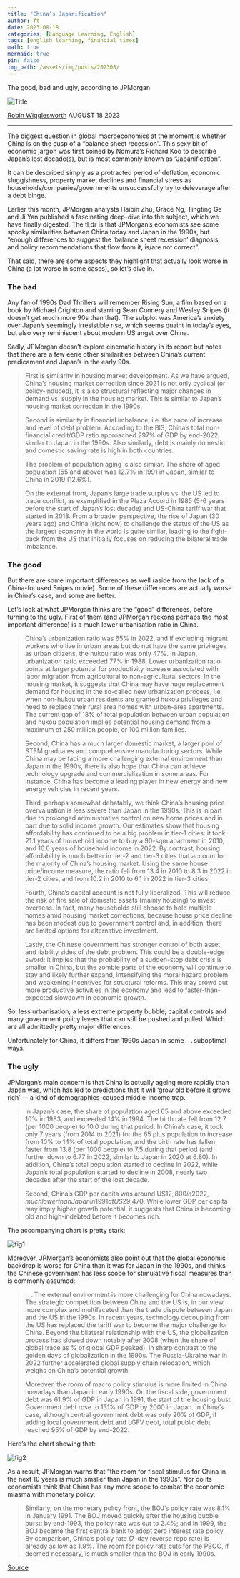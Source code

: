 ```yaml
---
title: "China’s Japanification"
author: ft
date: 2023-08-18
categories: [Language Learning, English]
tags: [english learning, financial times]
math: true
mermaid: true
pin: false
img_path: /assets/img/posts/202308/
---
```


The good, bad and ugly, according to JPMorgan

![Title](https___d1e00ek4ebabms.cloudfront.net_production_9a49c30f-f32a-4cec-95f7-26ce8452408e.avif)

[Robin Wigglesworth](https://www.ft.com/robin-wigglesworth)  AUGUST 18 2023

---

The biggest question in global macroeconomics at the moment is whether China is on the cusp of a “balance sheet recession”. This sexy bit of economic jargon was first coined by Nomura’s Richard Koo to describe Japan’s lost decade(s), but is most commonly known as “Japanification”. 

It can be described simply as a protracted period of deflation, economic sluggishness, property market declines and financial stress as households/companies/governments unsuccessfully try to deleverage after a debt binge. 

Earlier this month, JPMorgan analysts Haibin Zhu, Grace Ng, Tingting Ge and Ji Yan published a fascinating deep-dive into the subject, which we have finally digested. The tl;dr is that JPMorgan’s economists see some spooky similarities between China today and Japan in the 1990s, but “enough differences to suggest the ‘balance sheet recession’ diagnosis, and policy recommendations that flow from it, is/are not correct”. 

That said, there are some aspects they highlight that actually look worse in China (a lot worse in some cases), so let’s dive in.

### The bad

Any fan of 1990s Dad Thrillers will remember Rising Sun, a film based on a book by Michael Crighton and starring Sean Connery and Wesley Snipes (it doesn’t get much more 90s than that). The subplot was America’s anxiety over Japan’s seemingly irresistible rise, which seems quaint in today’s eyes, but also very reminiscent about modern US angst over China. 

Sadly, JPMorgan doesn’t explore cinematic history in its report but notes that there are a few eerie other similarities between China’s current predicament and Japan’s in the early 90s.

> First is similarity in housing market development. As we have argued, China’s housing market correction since 2021 is not only cyclical (or policy-induced), it is also structural reflecting major changes in demand vs. supply in the housing market. This is similar to Japan’s housing market correction in the 1990s.
>
> Second is similarity in financial imbalance, i.e. the pace of increase and level of debt problem. According to the BIS, China’s total non-financial credit/GDP ratio approached 297% of GDP by end-2022, similar to Japan in the 1990s. Also similarly, debt is mainly domestic and domestic saving rate is high in both countries.
>
> The problem of population aging is also similar. The share of aged population (65 and above) was 12.7% in 1991 in Japan, similar to China in 2019 (12.6%).
>
> On the external front, Japan’s large trade surplus vs. the US led to trade conflict, as exemplified in the Plaza Accord in 1985 (5-6 years before the start of Japan’s lost decade) and US-China tariff war that started in 2018. From a broader perspective, the rise of Japan (30 years ago) and China (right now) to challenge the status of the US as the largest economy in the world is quite similar, leading to the fight-back from the US that initially focuses on reducing the bilateral trade imbalance.

### The good

But there are some important differences as well (aside from the lack of a China-focused Snipes movie). Some of these differences are actually worse in China’s case, and some are better. 

Let’s look at what JPMorgan thinks are the “good” differences, before turning to the ugly. First of them (and JPMorgan reckons perhaps the most important difference) is a much lower urbanisation ratio in China.

> China’s urbanization ratio was 65% in 2022, and if excluding migrant workers who live in urban areas but do not have the same privileges as urban citizens, the hukou ratio was only 47%. In Japan, urbanization ratio exceeded 77% in 1988. Lower urbanization ratio points at larger potential for productivity increase associated with labor migration from agricultural to non-agricultural sectors. In the housing market, it suggests that China may have huge replacement demand for housing in the so-called new urbanization process, i.e. when non-hukou urban residents are granted hukou privileges and need to replace their rural area homes with urban-area apartments. The current gap of 18% of total population between urban population and hukou population implies potential housing demand from a maximum of 250 million people, or 100 million families.
>
> Second, China has a much larger domestic market, a larger pool of STEM graduates and comprehensive manufacturing sectors. While China may be facing a more challenging external environment than Japan in the 1990s, there is also hope that China can achieve technology upgrade and commercialization in some areas. For instance, China has become a leading player in new energy and new energy vehicles in recent years.
>
> Third, perhaps somewhat debatably, we think China’s housing price overvaluation is less severe than Japan in the 1990s. This is in part due to prolonged administrative control on new home prices and in part due to solid income growth. Our estimates show that housing affordability has continued to be a big problem in tier-1 cities: it took 21.1 years of household income to buy a 90-sqm apartment in 2010, and 16.6 years of household income in 2022. By contrast, housing affordability is much better in tier-2 and tier-3 cities that account for the majority of China’s housing market. Using the same house price/income measure, the ratio fell from 13.4 in 2010 to 8.3 in 2022 in tier-2 cities, and from 10.2 in 2010 to 6.1 in 2022 in tier-3 cities.
>
> Fourth, China’s capital account is not fully liberalized. This will reduce the risk of fire sale of domestic assets (mainly housing) to invest overseas. In fact, many households still choose to hold multiple homes amid housing market corrections, because house price decline has been modest due to government control and, in addition, there are limited options for alternative investment.
>
> Lastly, the Chinese government has stronger control of both asset and liability sides of the debt problem. This could be a double-edge sword: it implies that the probability of a sudden-stop debt crisis is smaller in China, but the zombie parts of the economy will continue to stay and likely further expand, intensifying the moral hazard problem and weakening incentives for structural reforms. This may crowd out more productive activities in the economy and lead to faster-than-expected slowdown in economic growth.

So, less urbanisation; a less extreme property bubble; capital controls and many government policy levers that can still be pushed and pulled. Which are all admittedly pretty major differences. 

Unfortunately for China, it differs from 1990s Japan in some . . . suboptimal ways. 

### The ugly 

JPMorgan’s main concern is that China is actually ageing more rapidly than Japan was, which has led to predictions that it will ‘grow old before it grows rich’ — a kind of demographics-caused middle-income trap.

> In Japan’s case, the share of population aged 65 and above exceeded 10% in 1983, and exceeded 14% in 1994. The birth rate fell from 12.7 (per 1000 people) to 10.0 during that period. In China’s case, it took only 7 years (from 2014 to 2021) for the 65 plus population to increase from 10% to 14% of total population, and the birth rate has fallen faster from 13.8 (per 1000 people) to 7.5 during that period (and further down to 6.77 in 2022, similar to Japan in 2020 at 6.80). In addition, China’s total population started to decline in 2022, while Japan’s total population started to decline in 2008, nearly two decades after the start of the lost decade. 
>
> Second, China’s GDP per capita was around US$12,800 in 2022, much lower than Japan in 1991 at US$29,470. While lower GDP per capita may imply higher growth potential, it suggests that China is becoming old and high-indebted before it becomes rich.

The accompanying chart is pretty stark:

![fig1](https___d1e00ek4ebabms.cloudfront.net_production_516b4116-77f1-40a2-9244-6f067151a892.avif)

Moreover, JPMorgan’s economists also point out that the global economic backdrop is worse for China than it was for Japan in the 1990s, and thinks the Chinese government has less scope for stimulative fiscal measures than is commonly assumed:

> . . . The external environment is more challenging for China nowadays. The strategic competition between China and the US is, in our view, more complex and multifaceted than the trade dispute between Japan and the US in the 1990s. In recent years, technology decoupling from the US has replaced the tariff war to become the major challenge for China. Beyond the bilateral relationship with the US, the globalization process has slowed down notably after 2008 (when the share of global trade as % of global GDP peaked), in sharp contrast to the golden days of globalization in the 1990s. The Russia-Ukraine war in 2022 further accelerated global supply chain relocation, which weighs on China’s potential growth.
>
> Moreover, the room of macro policy stimulus is more limited in China nowadays than Japan in early 1990s. On the fiscal side, government debt was 61.9% of GDP in Japan in 1991, the start of the housing bust. Government debt rose to 131% of GDP by 2000 in Japan. In China’s case, although central government debt was only 20% of GDP, if adding local government debt and LGFV debt, total public debt reached 95% of GDP by end-2022. 
>

Here’s the chart showing that:

![fig2](https___d1e00ek4ebabms.cloudfront.net_production_f3c10399-ac69-452f-b2ee-4d6d5cd743f8.avif)

As a result, JPMorgan warns that “the room for fiscal stimulus for China in the next 10 years is much smaller than Japan in the 1990s”. Nor do its economists think that China has any more scope to combat the economic miasma with monetary policy.

> Similarly, on the monetary policy front, the BOJ’s policy rate was 8.1% in January 1991. The BOJ moved quickly after the housing bubble burst: by end-1993, the policy rate was cut to 2.4%; and in 1999, the BOJ became the first central bank to adopt zero interest rate policy. By comparison, China’s policy rate (7-day reverse repo rate) is already as low as 1.9%. The room for policy rate cuts for the PBOC, if deemed necessary, is much smaller than the BOJ in early 1990s.



[Source](https://www.ft.com/content/52c805d5-c759-46cc-a0fe-2de2f2d71850)